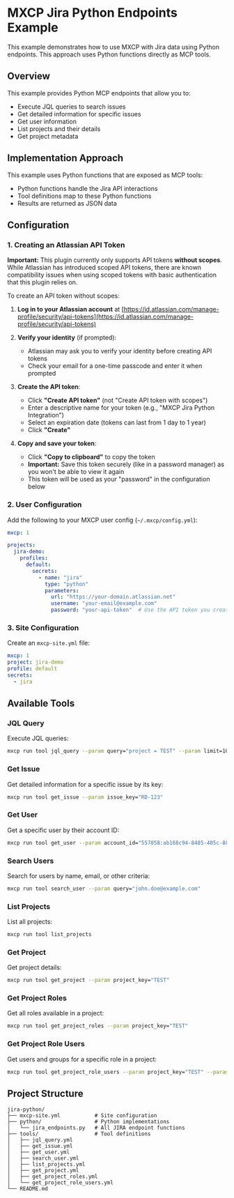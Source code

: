 # MXCP Jira Python Endpoints Example

This example demonstrates how to use MXCP with Jira data using Python endpoints. This approach uses Python functions directly as MCP tools.

## Overview

This example provides Python MCP endpoints that allow you to:
- Execute JQL queries to search issues
- Get detailed information for specific issues
- Get user information
- List projects and their details
- Get project metadata

## Implementation Approach

This example uses Python functions that are exposed as MCP tools:
- Python functions handle the Jira API interactions
- Tool definitions map to these Python functions
- Results are returned as JSON data

## Configuration

### 1. Creating an Atlassian API Token

**Important:** This plugin currently only supports API tokens **without scopes**. While Atlassian has introduced scoped API tokens, there are known compatibility issues when using scoped tokens with basic authentication that this plugin relies on.

To create an API token without scopes:

1. **Log in to your Atlassian account** at [https://id.atlassian.com/manage-profile/security/api-tokens](https://id.atlassian.com/manage-profile/security/api-tokens)

2. **Verify your identity** (if prompted):
   - Atlassian may ask you to verify your identity before creating API tokens
   - Check your email for a one-time passcode and enter it when prompted

3. **Create the API token**:
   - Click **"Create API token"** (not "Create API token with scopes")
   - Enter a descriptive name for your token (e.g., "MXCP Jira Python Integration")
   - Select an expiration date (tokens can last from 1 day to 1 year)
   - Click **"Create"**

4. **Copy and save your token**:
   - Click **"Copy to clipboard"** to copy the token
   - **Important:** Save this token securely (like in a password manager) as you won't be able to view it again
   - This token will be used as your "password" in the configuration below

### 2. User Configuration

Add the following to your MXCP user config (`~/.mxcp/config.yml`):

```yaml
mxcp: 1

projects:
  jira-demo:
    profiles:
      default:
        secrets:
          - name: "jira"
            type: "python"
            parameters:
              url: "https://your-domain.atlassian.net"
              username: "your-email@example.com"
              password: "your-api-token"  # Use the API token you created above
```

### 3. Site Configuration

Create an `mxcp-site.yml` file:

```yaml
mxcp: 1
project: jira-demo
profile: default
secrets:
  - jira
```

## Available Tools

### JQL Query
Execute JQL queries:
```bash
mxcp run tool jql_query --param query="project = TEST" --param limit=10
```

### Get Issue
Get detailed information for a specific issue by its key:
```bash
mxcp run tool get_issue --param issue_key="RD-123"
```

### Get User
Get a specific user by their account ID:
```bash
mxcp run tool get_user --param account_id="557058:ab168c94-8485-405c-88e6-6458375eb30b"
```

### Search Users
Search for users by name, email, or other criteria:
```bash
mxcp run tool search_user --param query="john.doe@example.com"
```

### List Projects
List all projects:
```bash
mxcp run tool list_projects
```

### Get Project
Get project details:
```bash
mxcp run tool get_project --param project_key="TEST"
```

### Get Project Roles
Get all roles available in a project:
```bash
mxcp run tool get_project_roles --param project_key="TEST"
```

### Get Project Role Users
Get users and groups for a specific role in a project:
```bash
mxcp run tool get_project_role_users --param project_key="TEST" --param role_name="Developers"
```

## Project Structure

```
jira-python/
├── mxcp-site.yml           # Site configuration
├── python/                 # Python implementations
│   └── jira_endpoints.py   # All JIRA endpoint functions
├── tools/                  # Tool definitions
│   ├── jql_query.yml
│   ├── get_issue.yml
│   ├── get_user.yml
│   ├── search_user.yml
│   ├── list_projects.yml
│   ├── get_project.yml
│   ├── get_project_roles.yml
│   └── get_project_role_users.yml
└── README.md
```